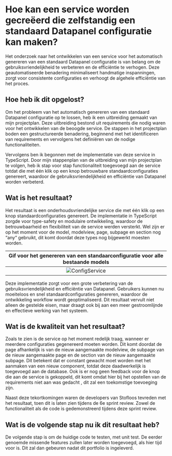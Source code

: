 # Hoe kan een service worden gecreëerd die zelfstandig een standaard Datapanel configuratie kan maken?
Het onderzoek naar het ontwikkelen van een service voor het automatisch genereren van een standaard Datapanel configuratie is van belang om de gebruiksvriendelijkheid te verbeteren en de efficiëntie te verhogen. Deze geautomatiseerde benadering minimaliseert handmatige inspanningen, zorgt voor consistente configuraties en verhoogt de algehele efficiëntie van het proces.

## Hoe heb ik dit opgelost?
Om het probleem van het automatisch genereren van een standaard Datapanel configuratie op te lossen, heb ik een uitbreiding gemaakt van mijn projectplan. Deze uitbreiding bestond uit requirements die nodig waren voor het ontwikkelen van de beoogde service. De stappen in het projectplan boden een gestructureerde benadering, beginnend met het identificeren van requirements en vervolgens het definiëren van de nodige functionaliteiten. 

Vervolgens ben ik begonnen met de implementatie van deze service in TypeScript. Door mijn stappenplan van de uitbreiding van mijn projectplan te volgen, heb ik stap voor stap functionaliteit toegevoegd aan de service totdat die met één klik op een knop betrouwbare standaardconfiguraties genereert, waardoor de gebruiksvriendelijkheid en efficiëntie van Datapanel worden verbeterd.

## Wat is het resultaat?
Het resultaat is een onderhoudsvriendelijke service die met één klik op een knop standaardconfiguraties genereert. De implementatie in TypeScript zorgde voor type-safety en modulaire ontwikkeling, waardoor de betrouwbaarheid en flexibiliteit van de service werden versterkt. Wel zijn er op het moment voor de model, modelview, page, subpage en section nog “any“ gebruikt, dit komt doordat deze types nog bijgewerkt moesten worden.

|Gif voor het genereren van een standaarconfiguratie voor alle bestaande models|
|:----------------------------------------------------------------------------:|
|![ConfigService](https://github.com/Timsel1/PortfolioS5/assets/90602424/ef83ddf4-c2c1-4c1e-a2f0-61f09d59ef95)|

Deze implementatie zorgt voor een grote verbetering van de gebruiksvriendelijkheid en efficiëntie van Datapanel. Gebruikers kunnen nu moeiteloos en snel standaardconfiguraties genereren, waardoor de ontwikkeling workflow wordt geoptimaliseerd. Dit resultaat vervult niet alleen de gestelde eisen, maar draagt ook bij aan een meer gestroomlijnde en effectieve werking van het systeem.

## Wat is de kwaliteit van het resultaat?
Zoals te zien is de service op het moment redelijk traag, wanneer er meerdere configuraties gegenereerd moeten worden. Dit komt doordat de page afhankelijk is van de nieuw aangemaakte modelview, de subpage van de nieuw aangemaakte page en de section van de nieuw aangemaakte subpage. Dit betekent dat er constant gewacht moet worden met het aanmaken van een nieuw component, totdat deze daadwerkelijk is toegevoegd aan de database.
Ook is er nog geen feedback voor de knop die aan de service is gekoppeld, dit komt omdat hier bij het opstellen van de requirements niet aan was gedacht , dit zal een toekomstige toevoeging zijn.

Naast deze tekortkomingen waren de developers van Stofloos tevreden met het resultaat, toen dit is laten zien tijdens de 6e sprint review. Zowel de functionaliteit als de code is gedemonstreerd tijdens deze sprint review.

## Wat is de volgende stap nu ik dit resultaat heb?
De volgende stap is om de huidige code te testen, met unit test. De eerder genoemde missende features zullen later worden toegevoegd, als hier tijd voor is. Dit zal dan gebeuren nadat dit portfolio is ingeleverd.

